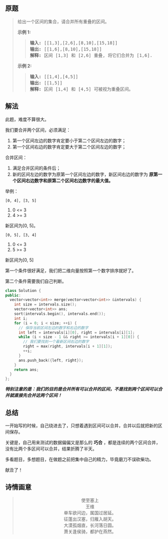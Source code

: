 ## 原题

> 给出一个区间的集合，请合并所有重叠的区间。
>
> **示例 1:**
>
> > <pre><strong>输入:</strong> [[1,3],[2,6],[8,10],[15,18]]
> > <strong>输出:</strong> [[1,6],[8,10],[15,18]]
> > <strong>解释:</strong> 区间 [1,3] 和 [2,6] 重叠, 将它们合并为 [1,6].
> > </pre>
>
> **示例 2:**
>
> > <pre><strong>输入:</strong> [[1,4],[4,5]]
> > <strong>输出:</strong> [[1,5]]
> > <strong>解释:</strong> 区间 [1,4] 和 [4,5] 可被视为重叠区间。</pre>

## 解法

此题，难度不算很大。

我们要合并两个区间，必须满足：

1. 第一个区间左边的数字肯定要小于第二个区间左边的数字；
2. 第一个区间右边的数字肯定要大于第二个区间左边的数字；

合并区间：

1. 满足合并区间的条件后；
2. 新的区间左边的数字为原第一个区间左边的数字，新区间右边的数字为 **原第一个区间右边数字和原第二个区间右边数字的最大值。**

举例：

`[0, 4], [3, 5]`

1. 0 <= 3
2. 4 >= 3

新区间为[0, 5]。

`[0, 5], [3, 4]`

1. 0 <= 3
2. 5 >= 3

新区间为[0, 5]

第一个条件很好满足，我们把二维向量按照第一个数字排序就好了。

第二个条件需要我们自己判断。

````cpp
class Solution {
public:
  vector<vector<int>> merge(vector<vector<int>> &intervals) {
    int size = intervals.size();
    vector<vector<int>> ans;
    sort(intervals.begin(), intervals.end());
    int i;
    for (i = 0; i < size; ++i) {
      // 保存当前区间左边的数字和右边的数字
      int left = intervals[i][0], right = intervals[i][1];
      while (i < size - 1 && right >= intervals[i + 1][0]) {
        // 我们要找到一个最新区间右边的数字
        right = max(right, intervals[i + 1][1]);
        ++i;
      }
      ans.push_back({left, right});
    }
    return ans;
  }
};
````

***特别注意的是：我们的目的是合并所有可以合并的区间，不是找到两个区间可以合并就直接先合并这两个区间！***

## 总结

一开始写的时候，自己绕进去了，只想着遇到区间可以合并，合并以后就把新的区间保存。

关键是，自己用来测试的数据偏偏又是那么的 **巧合** ，都是连续的两个区间合并，没有比两个多区间可以合并，结果折腾了半天。

多看题目，多想题目，在做题之前把集中自己的精力，毕竟磨刀不误砍柴功。

献丑了！

## 诗情画意

> <center>使至塞上</center>
> <center>王维</center>
> <center>单车欲问边，属国过居延。
> </center><center>征蓬出汉塞，归雁入胡天。
> </center><center>大漠孤烟直，长河落日圆。
> </center><center>萧关逢侯骑，都护在燕然。</center>

